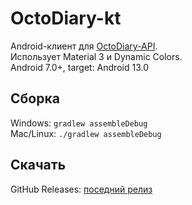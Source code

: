 # OctoDiary-kt
Android-клиент для [OctoDiary-API](https://github.com/octodiary/octodiary-api).  
Использует Material 3 и Dynamic Colors.  
Android 7.0+, target: Android 13.0
## Сборка

Windows: ```gradlew assembleDebug```  
Mac/Linux: ```./gradlew assembleDebug```
## Скачать
GitHub Releases: [поседний релиз](https://github.com/octodiary/octodiary-kt/releases/latest)
